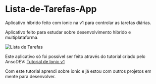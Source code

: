 # Lista-de-Tarefas-App
Aplicativo hibrido feito com ionic na v1 para controlar as tarefas diárias. 

Aplicativo feito para estudar sobre desenvolvimento hibrido e multiplataforma.

![Lista de Tarefas](https://lh3.googleusercontent.com/nuFb3xPtpbN4ENP9Y22Vbq4jzV-aO-890aGkMfBWgah77-uT8kLP43K7BFf_icdkX1c3=h900 "Lista de Tarefas")

Este aplicativo só foi possível ser feito através do tutorial criado pelo AnsoDEV: [Tutorial de Ionic v1](https://www.youtube.com/playlist?list=PLpP8rO2FXVXTJRTJ2j6rYLKQrQC1XgIra)

Com este tutorial aprendi sobre ionic e já estou com outros projetos em mente para desenvolver.
